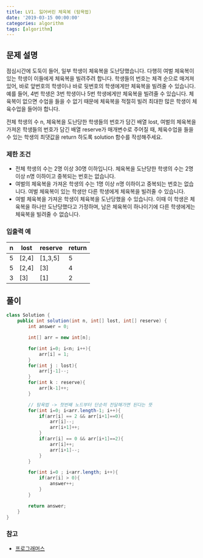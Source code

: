 ```yaml
---
title: LV1. 잃어버린 체육복 (탐욕법)
date: '2019-03-15 00:00:00'
categories: algorithm
tags: [algorithm]
---
```


## 문제 설명

점심시간에 도둑이 들어, 일부 학생이 체육복을 도난당했습니다. 다행히 여벌 체육복이 있는 학생이 이들에게 체육복을 빌려주려 합니다. 학생들의 번호는 체격 순으로 매겨져 있어, 바로 앞번호의 학생이나 바로 뒷번호의 학생에게만 체육복을 빌려줄 수 있습니다. 예를 들어, 4번 학생은 3번 학생이나 5번 학생에게만 체육복을 빌려줄 수 있습니다. 체육복이 없으면 수업을 들을 수 없기 때문에 체육복을 적절히 빌려 최대한 많은 학생이 체육수업을 들어야 합니다.

전체 학생의 수 n, 체육복을 도난당한 학생들의 번호가 담긴 배열 lost, 여벌의 체육복을 가져온 학생들의 번호가 담긴 배열 reserve가 매개변수로 주어질 때, 체육수업을 들을 수 있는 학생의 최댓값을 return 하도록 solution 함수를 작성해주세요.

### 제한 조건

* 전체 학생의 수는 2명 이상 30명 이하입니다.
체육복을 도난당한 학생의 수는 2명 이상 n명 이하이고 중복되는 번호는 없습니다.
* 여벌의 체육복을 가져온 학생의 수는 1명 이상 n명 이하이고 중복되는 번호는 없습니다.
여벌 체육복이 있는 학생만 다른 학생에게 체육복을 빌려줄 수 있습니다.
* 여벌 체육복을 가져온 학생이 체육복을 도난당했을 수 있습니다. 이때 이 학생은 체육복을 하나만 도난당했다고 가정하며, 남은 체육복이 하나이기에 다른 학생에게는 체육복을 빌려줄 수 없습니다.

### 입출력 예

n | lost | reserve | return
--- | --- | --- | ---
5 | [2,4] | [1,3,5] | 5
5 | [2,4] | [3] | 4
3 | [3] | [1] | 2

## 풀이

```java
class Solution {
    public int solution(int n, int[] lost, int[] reserve) {
        int answer = 0;

        int[] arr = new int[n];

        for(int i=0; i<n; i++){
            arr[i] = 1;
        }
        for(int j : lost){
            arr[j-1]--;
        }
        for(int k : reserve){
            arr[k-1]++;
        }

        // 탐욕법 -> 첫번째 노드부터 단순히 전달해가면 된다는 뜻
        for(int i=0; i<arr.length-1; i++){
            if(arr[i] == 2 && arr[i+1]==0){
                arr[i]--;
                arr[i+1]++;
            }
            if(arr[i] == 0 && arr[i+1]==2){
                arr[i]++;
                arr[i+1]--;
            }
        }

        for(int i=0 ; i<arr.length; i++){
            if(arr[i] > 0){
                answer++;
            }
        }

        return answer;
    }
}
```


### 참고

* <a href="https://programmers.co.kr/learn/courses/30/lessons/42862?language=java" target="_blank">프로그래머스</a>



